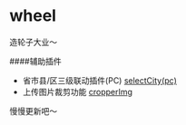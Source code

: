 # wheel
造轮子大业～

####辅助插件
* 省市县/区三级联动插件(PC) [selectCity(pc)]('https://github.com/EdogawaSherry/wheel/tree/master/selectCity(pc)')
* 上传图片裁剪功能 [cropperImg]('https://github.com/EdogawaSherry/wheel/tree/master/cropperImg')



慢慢更新吧～
